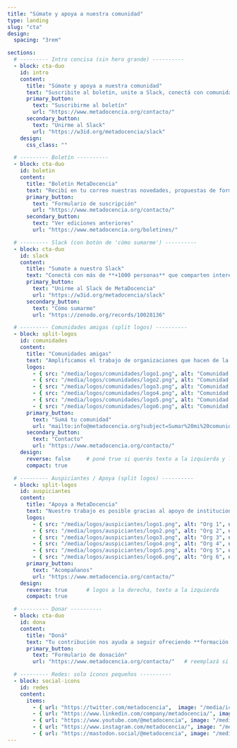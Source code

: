 ```yaml
---
title: "Súmate y apoya a nuestra comunidad"
type: landing
slug: "cta"
design:
  spacing: "3rem"

sections:
  # --------- Intro concisa (sin hero grande) ----------
  - block: cta-duo
    id: intro
    content:
      title: "Súmate y apoya a nuestra comunidad"
      text: "Suscribite al boletín, unite a Slack, conectá con comunidades amigas y apoyá a MetaDocencia."
      primary_button:
        text: "Suscribirme al boletín"
        url: "https://www.metadocencia.org/contacto/"
      secondary_button:
        text: "Unirme al Slack"
        url: "https://w3id.org/metadocencia/slack"
    design:
      css_class: ""

  # --------- Boletín ----------
  - block: cta-duo
    id: boletin
    content:
      title: "Boletín MetaDocencia"
      text: "Recibí en tu correo nuestras novedades, propuestas de formación, oportunidades y eventos de interés."
      primary_button:
        text: "Formulario de suscripción"
        url: "https://www.metadocencia.org/contacto/"
      secondary_button:
        text: "Ver ediciones anteriores"
        url: "https://www.metadocencia.org/boletines/"

  # --------- Slack (con botón de 'cómo sumarme') ----------
  - block: cta-duo
    id: slack
    content:
      title: "Sumate a nuestro Slack"
      text: "Conectá con más de **+1000 personas** que comparten interés por la educación, la ciencia abierta y la colaboración."
      primary_button:
        text: "Unirme al Slack de MetaDocencia"
        url: "https://w3id.org/metadocencia/slack"
      secondary_button:
        text: "Cómo sumarme"
        url: "https://zenodo.org/records/10028136"

  # --------- Comunidades amigas (split logos) ----------
  - block: split-logos
    id: comunidades
    content:
      title: "Comunidades amigas"
      text: "Amplificamos el trabajo de organizaciones que hacen de la ciencia abierta un esfuerzo global, colectivo y comunitario."
      logos:
        - { src: "/media/logos/comunidades/logo1.png", alt: "Comunidad 1", url: "#" }
        - { src: "/media/logos/comunidades/logo2.png", alt: "Comunidad 2", url: "#" }
        - { src: "/media/logos/comunidades/logo3.png", alt: "Comunidad 3", url: "#" }
        - { src: "/media/logos/comunidades/logo4.png", alt: "Comunidad 4", url: "#" }
        - { src: "/media/logos/comunidades/logo5.png", alt: "Comunidad 5", url: "#" }
        - { src: "/media/logos/comunidades/logo6.png", alt: "Comunidad 6", url: "#" }
      primary_button:
        text: "Sumá tu comunidad"
        url: "mailto:info@metadocencia.org?subject=Sumar%20mi%20comunidad"
      secondary_button:
        text: "Contacto"
        url: "https://www.metadocencia.org/contacto/"
    design:
      reverse: false     # poné true si querés texto a la izquierda y logos a la derecha
      compact: true

  # --------- Auspiciantes / Apoya (split logos) ----------
  - block: split-logos
    id: auspiciantes
    content:
      title: "Apoya a MetaDocencia"
      text: "Nuestro trabajo es posible gracias al apoyo de instituciones y organizaciones que comparten nuestra misión."
      logos:
        - { src: "/media/logos/auspiciantes/logo1.png", alt: "Org 1", url: "#" }
        - { src: "/media/logos/auspiciantes/logo2.png", alt: "Org 2", url: "#" }
        - { src: "/media/logos/auspiciantes/logo3.png", alt: "Org 3", url: "#" }
        - { src: "/media/logos/auspiciantes/logo4.png", alt: "Org 4", url: "#" }
        - { src: "/media/logos/auspiciantes/logo5.png", alt: "Org 5", url: "#" }
        - { src: "/media/logos/auspiciantes/logo6.png", alt: "Org 6", url: "#" }
      primary_button:
        text: "Acompañanos"
        url: "https://www.metadocencia.org/contacto/"
    design:
      reverse: true      # logos a la derecha, texto a la izquierda
      compact: true

  # --------- Donar ----------
  - block: cta-duo
    id: dona
    content:
      title: "Doná"
      text: "Tu contribución nos ayuda a seguir ofreciendo **formación gratuita**, generando **recursos abiertos** y fortaleciendo la **comunidad**."
      primary_button:
        text: "Formulario de donación"
        url: "https://www.metadocencia.org/contacto/"   # reemplazá si tenés otra URL

  # --------- Redes: solo íconos pequeños ----------
  - block: social-icons
    id: redes
    content:
      items:
        - { url: "https://twitter.com/metadocencia",  image: "/media/icons/x.svg",         alt: "X (Twitter)" }
        - { url: "https://www.linkedin.com/company/metadocencia/", image: "/media/icons/linkedin.svg", alt: "LinkedIn" }
        - { url: "https://www.youtube.com/@metadocencia", image: "/media/icons/youtube.svg",  alt: "YouTube" }
        - { url: "https://www.instagram.com/metadocencia/", image: "/media/icons/instagram.svg", alt: "Instagram" }
        - { url: "https://mastodon.social/@metadocencia", image: "/media/icons/mastodon.svg", alt: "Mastodon" }
---
```

